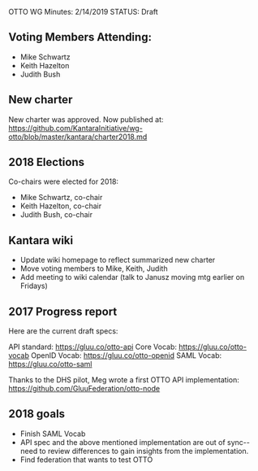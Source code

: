 OTTO WG Minutes: 2/14/2019
STATUS: Draft

## Voting Members Attending:
 - Mike Schwartz
 - Keith Hazelton
 - Judith Bush

## New charter

New charter was approved. Now published at:
https://github.com/KantaraInitiative/wg-otto/blob/master/kantara/charter2018.md

## 2018 Elections

Co-chairs were elected for 2018:

- Mike Schwartz, co-chair
- Keith Hazelton, co-chair
- Judith Bush, co-chair

## Kantara wiki

- Update wiki homepage to reflect summarized new charter
- Move voting members to Mike, Keith, Judith
- Add meeting to wiki calendar (talk to Janusz moving mtg earlier on Fridays)

## 2017 Progress report

Here are the current draft specs:

API standard: https://gluu.co/otto-api
Core Vocab: https://gluu.co/otto-vocab
OpenID Vocab: https://gluu.co/otto-openid
SAML Vocab: https://gluu.co/otto-saml

Thanks to the DHS pilot, Meg wrote a first OTTO API implementation:
https://github.com/GluuFederation/otto-node

## 2018 goals
- Finish SAML Vocab
- API spec and the above mentioned implementation are out of sync--need
to review differences to gain insights from the implementation.
- Find federation that wants to test OTTO
